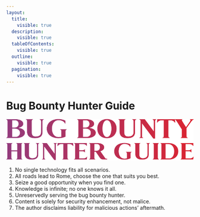 ```yaml
---
layout:
  title:
    visible: true
  description:
    visible: true
  tableOfContents:
    visible: true
  outline:
    visible: true
  pagination:
    visible: true
---
```


# Bug Bounty Hunter Guide

![Banner: Bug Bounty Hunter Guide](.gitbook/assets/bug-bounty-hunter-guide-content.png)

1. No single technology fits all scenarios.
2. All roads lead to Rome, choose the one that suits you best.
3. Seize a good opportunity when you find one.
4. Knowledge is infinite; no one knows it all.
5. Unreservedly serving the bug bounty hunter.
6. Content is solely for security enhancement, not malice.
7. The author disclaims liability for malicious actions’ aftermath.
